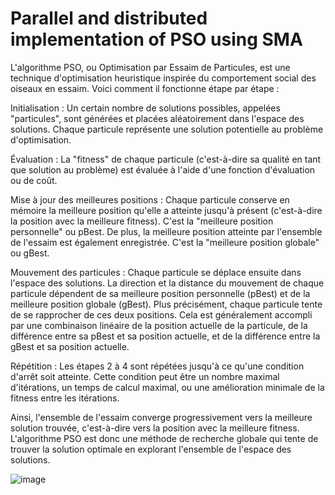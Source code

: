 #  Parallel and distributed implementation of PSO using SMA
L'algorithme PSO, ou Optimisation par Essaim de Particules, est une technique d'optimisation heuristique inspirée du comportement social des oiseaux en essaim.
 Voici comment il fonctionne étape par étape :
 
 
Initialisation : Un certain nombre de solutions possibles, appelées "particules", sont générées et placées aléatoirement dans l'espace des solutions. 
Chaque particule représente une solution potentielle au problème d'optimisation.


Évaluation : La "fitness" de chaque particule (c'est-à-dire sa qualité en tant que solution au problème) est évaluée à l'aide d'une fonction d'évaluation ou de coût.

Mise à jour des meilleures positions : Chaque particule conserve en mémoire la meilleure position qu'elle a atteinte jusqu'à présent (c'est-à-dire la position avec la meilleure fitness). 
C'est la "meilleure position personnelle" ou pBest. De plus, la meilleure position atteinte par l'ensemble de l'essaim est également enregistrée. C'est la "meilleure position globale" ou gBest.


Mouvement des particules : Chaque particule se déplace ensuite dans l'espace des solutions. La direction et la distance du mouvement de chaque particule dépendent de sa meilleure position personnelle (pBest) et de la meilleure position globale (gBest). 
Plus précisément, chaque particule tente de se rapprocher de ces deux positions. Cela est généralement accompli par une combinaison linéaire de la position actuelle de la particule,
de la différence entre sa pBest et sa position actuelle, et de la différence entre la gBest et sa position actuelle.


Répétition : Les étapes 2 à 4 sont répétées jusqu'à ce qu'une condition d'arrêt soit atteinte. Cette condition peut être un nombre maximal d'itérations, un temps de calcul maximal, ou une amélioration minimale de la fitness entre les itérations.


Ainsi, l'ensemble de l'essaim converge progressivement vers la meilleure solution trouvée, c'est-à-dire vers la position avec la meilleure fitness.
L'algorithme PSO est donc une méthode de recherche globale qui tente de trouver la solution optimale en explorant l'ensemble de l'espace des solutions.


![image](https://github.com/HASNAE-AITTAARABT/PSO_Implementation_Using_SMA/assets/100070887/59afba3b-ca45-4bbf-af8d-780d145e95b9)

